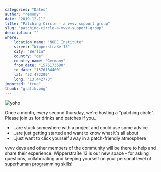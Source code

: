 ```yaml
---
categories: "Dates"
author: "remony"
date: "2019-12-11"
title: "Patching Circle - a vvvv support group"
slug: "patching-circle-a-vvvv-support-group"
description: ""
where: 
    location_name: "NODE Institute"
    street: "Wipperstraße 13"
    city: "Berlin"
    country: "de"
    country_name: "Germany"
    from_date: "1576173600"
    to_date: "1576184400"
    lat: "52.472200"
    long: "13.442773"
imported: "true"
thumb: "grafik.png"
---
```



![yoho](grafik.png) 

Once a month, every second thursday, we're hosting a "patching circle". Please join us for drinks and patches if you...

* ...are stuck somewhere with a project and could use some advice
* ...are just getting started and want to know what it`s all about
* ...just want to click yourself away in a patch-friendly atmosphere

vvvv devs and other members of the community will be there to help and share their experience.
Wipperstraße 13 is our new space - for asking questions, collaborating and keeping yourself on your personal level of [superhuman programming skills](https://www.xkcd.com/323/)!
